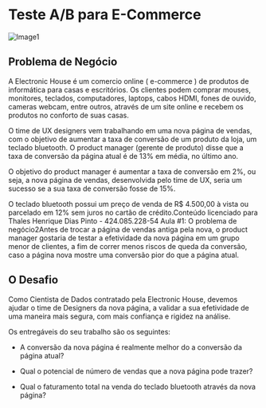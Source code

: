 # Teste A/B para E-Commerce

![Image1](/notebooks/Regressao/images/performance.jpg)

## Problema de Negócio

<p>A Electronic House é um comercio online ( e-commerce ) de produtos de
informática para casas e escritórios. Os clientes podem comprar mouses,
monitores, teclados, computadores, laptops, cabos HDMI, fones de ouvido,
cameras webcam, entre outros, através de um site online e recebem os produtos
no conforto de suas casas.</p>
<p>O time de UX designers vem trabalhando em uma nova página de vendas, com
o objetivo de aumentar a taxa de conversão de um produto da loja, um teclado
bluetooth. O product manager (gerente de produto) disse que a taxa de
conversão da página atual é de 13% em média, no último ano.</p>
<p>O objetivo do product manager é aumentar a taxa de conversão em 2%, ou seja,
a nova página de vendas, desenvolvida pelo time de UX, seria um sucesso se a
sua taxa de conversão fosse de 15%.</p>
<p>O teclado bluetooth possui um preço de venda de R$ 4.500,00 à vista ou
parcelado em 12% sem juros no cartão de crédito.Conteúdo licenciado para Thales Henrique Dias Pinto - 424.085.228-54
Aula #1: O problema de negócio2Antes de trocar a página de vendas antiga pela nova, o product manager
gostaria de testar a efetividade da nova página em um grupo menor de clientes,
a fim de correr menos riscos de queda da conversão, caso a página nova mostre
uma conversão pior do que a página atual.</p>

## O Desafio

<p>Como Cientista de Dados contratado pela Electronic House, devemos ajudar o time
de Designers da nova página, a validar a sua efetividade de uma maneira mais
segura, com mais confiança e rigidez na análise.</p>

<p>Os entregáveis do seu trabalho são os seguintes: </p>

- A conversão da nova página é realmente melhor do a conversão da página
atual?

- Qual o potencial de número de vendas que a nova página pode trazer?

- Qual o faturamento total na venda do teclado bluetooth através da nova
página?
